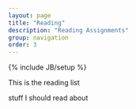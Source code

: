 ```yaml
---
layout: page
title: "Reading"
description: "Reading Assignments"
group: navigation
order: 3
---
```

{% include JB/setup %}

This is the reading list

stuff I should read about
